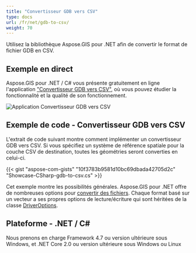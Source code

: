 ```yaml
---
title: "Convertisseur GDB vers CSV"
type: docs
url: /fr/net/gdb-to-csv/
weight: 70
---
```


Utilisez la bibliothèque Aspose.GIS pour .NET afin de convertir le format de fichier GDB en CSV.

## **Exemple en direct**

Aspose.GIS pour .NET / C# vous présente gratuitement en ligne l'application ["Convertisseur GDB vers CSV"](https://products.aspose.app/gis/conversion/gdb-to-csv), où vous pouvez étudier la fonctionnalité et la qualité de son fonctionnement.

![Application Convertisseur GDB vers CSV](conversion.png)

## **Exemple de code - Convertisseur GDB vers CSV**

L'extrait de code suivant montre comment implémenter un convertisseur GDB vers CSV. Si vous spécifiez un système de référence spatiale pour la couche CSV de destination, toutes les géométries seront converties en celui-ci. 

{{< gist "aspose-com-gists" "10f3783b9581d10bc69dbada42705d2c" "Showcase-CSharp-gdb-to-csv.cs" >}}

Cet exemple montre les possibilités générales. Aspose.GIS pour .NET offre de nombreuses options pour [convertir des fichiers](https://docs.aspose.com/gis/net/vector-layers/). Chaque format basé sur un vecteur a ses propres options de lecture/écriture qui sont héritées de la classe [DriverOptions](https://reference.aspose.com/gis/net/aspose.gis/driveroptions).

## **Plateforme - .NET / C#**

Nous prenons en charge Framework 4.7 ou version ultérieure sous Windows, et .NET Core 2.0 ou version ultérieure sous Windows ou Linux
